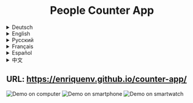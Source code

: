 <h1 align="center">People Counter App</h1>

<details>
<summary>Deutsch</summary>
Willkommen bei der People Counter App! Diese App ist ein einfaches und leicht zu bedienendes Tool, mit dem Sie die Anzahl der Menschen bei Konzerten, Veranstaltungen oder anderen Versammlungen verfolgen können. Egal, ob Sie ein Veranstaltungsort verwalten, eine Transportroute planen oder einfach nur die Anwesenheit verfolgen möchten, diese App hat Sie im Griff. Mit nur wenigen Klicks können Sie schnell und genau die Anzahl der Menschen in einem bestimmten Raum zählen. Und durch die Verwendung von Local Storage können Sie Ihre Zählungsdaten für spätere Referenz oder Analyse speichern. Also warum warten? Beginnen Sie heute mit dem Zählen von Menschen mit der People Counter App!
</details>

<details>
<summary>English</summary>
Welcome to the People Counter app! This app is a simple and easy-to-use tool that allows you to keep track of the number of people present at concerts, events, or any other type of gathering. Whether you're managing a venue, planning a transportation route, or just want to keep track of attendance, this app has you covered. With just a few clicks, you can quickly and accurately count the number of people in a given space. And with the use of local storage, you can save your count data for later reference or analysis. So why wait? Start counting people today with the People Counter app!
</details>


<details>
<summary>Русский</summary>
Добро пожаловать в приложение People Counter! Это приложение - простой и легкий в использовании инструмент, который позволяет вам следить за количеством людей на концертах, мероприятиях или любых других сборах. Будь то управление местом, планирование маршрута транспорта или просто хотели бы следить за посещаемостью, это приложение заботится об этом. С помощью нескольких кликов вы можете быстро и точно посчитать количество людей в определенном пространстве. И с использованием локального хранилища вы можете сохранять свои данные для дальнейшего анализа или справки. Так почему же не начать использовать People Counter сейчас? Это приложение написано на HTML, CSS и JavaScript, и использует локальное хранилище, чтобы обеспечить сохранение ваших данных. Оно простое в использовании, и вам не потребуется никаких особых технических навыков, чтобы его использовать. Просто зайдите на наш репозиторий на GitHub и скачайте приложение сейчас. Вы увидите, насколько оно удобно и полезно!
</details>

<details>
<summary>Français</summary>
Bienvenue sur l'application People Counter! Cette application est un outil simple et facile à utiliser qui vous permet de suivre le nombre de personnes présentes lors de concerts, événements ou tout autre type de rassemblement. Que vous gériez un lieu, planifiez une route de transport ou souhaitiez simplement suivre la présence, cette application vous couvre. En quelques clics seulement, vous pouvez rapidement et précisément compter le nombre de personnes dans un espace donné. Et grâce à l'utilisation du stockage local, vous pouvez enregistrer vos données de comptage pour une référence ou une analyse ultérieure. Alors pourquoi attendre? Commencez à compter les personnes dès aujourd'hui avec l'application People Counter!
</details>

<details>
<summary>Español</summary>
¡Bienvenido a la aplicación People Counter! Esta aplicación es una herramienta sencilla y fácil de usar que te permite llevar un control del número de personas presentes en conciertos, eventos u otros tipos de reuniones. Ya sea que estés gestionando un lugar, planificando una ruta de transporte o simplemente quieras llevar un registro de asistencia, esta aplicación te cubre. Con solo unos pocos clics, puedes contar rápida y precisamente el número de personas en un espacio determinado. Y con el uso del almacenamiento local, puedes guardar tus datos de contabilidad para una referencia o análisis posterior. ¿Entonces por qué esperar? ¡Empieza a contar personas hoy mismo con la aplicación People Counter!
</details>

<details>
<summary>中文</summary>
歡迎使用 People Counter 應用！這款應用是一款簡單易用的工具，可以讓您輕鬆跟蹤音樂會、活動或其他大型場館或公共交通工具中的人數。無論是管理場地、規劃交通路線還是只是想要跟蹤參與人數，這款應用都能滿足您的需求。幾次點擊即可快速準確地計算出特定空間中的人數。並且使用本地存儲，可以確保您的數據安全。

那麼為什麼不立即開始使用 People Counter 呢？該應用使用 HTML、CSS 和 JavaScript 編寫，並使用本地存儲來保存您的數據。它易於使用，您無需任何特殊的技術技能即可使用。只需訪問我們在 GitHub 上的儲存庫並立即下載該應用程序。您會發現它是多麼方便和有用！
</details>

## URL: https://enriquenv.github.io/counter-app/

![Demo on computer](assets/img/computer.gif)
![Demo on smartphone](assets/img/mobile.gif) ![Demo on smartwatch](assets/img/watch.gif)